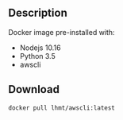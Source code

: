 ## Description
Docker image pre-installed with:
- Nodejs 10.16
- Python 3.5
- awscli

## Download
`docker pull lhmt/awscli:latest`